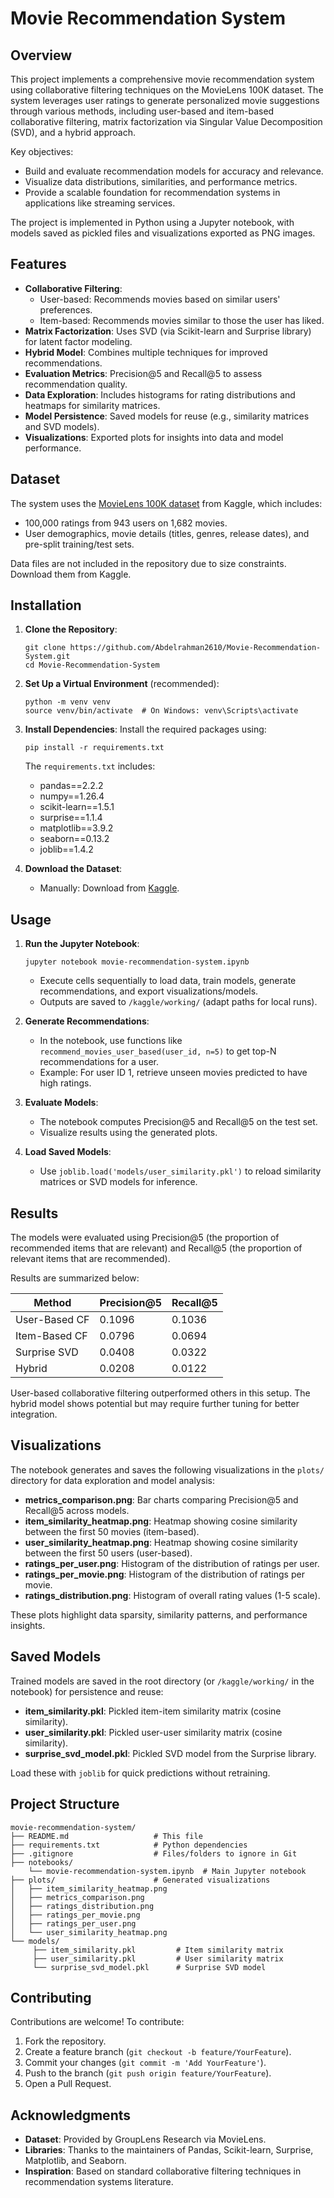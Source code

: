 # Movie Recommendation System

## Overview

This project implements a comprehensive movie recommendation system using collaborative filtering techniques on the MovieLens 100K dataset. The system leverages user ratings to generate personalized movie suggestions through various methods, including user-based and item-based collaborative filtering, matrix factorization via Singular Value Decomposition (SVD), and a hybrid approach.

Key objectives:
- Build and evaluate recommendation models for accuracy and relevance.
- Visualize data distributions, similarities, and performance metrics.
- Provide a scalable foundation for recommendation systems in applications like streaming services.

The project is implemented in Python using a Jupyter notebook, with models saved as pickled files and visualizations exported as PNG images.

## Features

- **Collaborative Filtering**:
  - User-based: Recommends movies based on similar users' preferences.
  - Item-based: Recommends movies similar to those the user has liked.
- **Matrix Factorization**: Uses SVD (via Scikit-learn and Surprise library) for latent factor modeling.
- **Hybrid Model**: Combines multiple techniques for improved recommendations.
- **Evaluation Metrics**: Precision@5 and Recall@5 to assess recommendation quality.
- **Data Exploration**: Includes histograms for rating distributions and heatmaps for similarity matrices.
- **Model Persistence**: Saved models for reuse (e.g., similarity matrices and SVD models).
- **Visualizations**: Exported plots for insights into data and model performance.

## Dataset

The system uses the [MovieLens 100K dataset](https://www.kaggle.com/datasets/prajitdatta/movielens-100k-dataset) from Kaggle, which includes:
- 100,000 ratings from 943 users on 1,682 movies.
- User demographics, movie details (titles, genres, release dates), and pre-split training/test sets.

Data files are not included in the repository due to size constraints. Download them from Kaggle.

## Installation

1. **Clone the Repository**:
   ```
   git clone https://github.com/Abdelrahman2610/Movie-Recommendation-System.git
   cd Movie-Recommendation-System
   ```

2. **Set Up a Virtual Environment** (recommended):
   ```
   python -m venv venv
   source venv/bin/activate  # On Windows: venv\Scripts\activate
   ```

3. **Install Dependencies**:
   Install the required packages using:
   ```
   pip install -r requirements.txt
   ```
   The `requirements.txt` includes:
   - pandas==2.2.2
   - numpy==1.26.4
   - scikit-learn==1.5.1
   - surprise==1.1.4
   - matplotlib==3.9.2
   - seaborn==0.13.2
   - joblib==1.4.2

4. **Download the Dataset**:
   - Manually: Download from [Kaggle](https://www.kaggle.com/datasets/prajitdatta/movielens-100k-dataset).

     
## Usage

1. **Run the Jupyter Notebook**:
   ```
   jupyter notebook movie-recommendation-system.ipynb
   ```
   - Execute cells sequentially to load data, train models, generate recommendations, and export visualizations/models.
   - Outputs are saved to `/kaggle/working/` (adapt paths for local runs).

2. **Generate Recommendations**:
   - In the notebook, use functions like `recommend_movies_user_based(user_id, n=5)` to get top-N recommendations for a user.
   - Example: For user ID 1, retrieve unseen movies predicted to have high ratings.

3. **Evaluate Models**:
   - The notebook computes Precision@5 and Recall@5 on the test set.
   - Visualize results using the generated plots.

4. **Load Saved Models**:
   - Use `joblib.load('models/user_similarity.pkl')` to reload similarity matrices or SVD models for inference.

## Results

The models were evaluated using Precision@5 (the proportion of recommended items that are relevant) and Recall@5 (the proportion of relevant items that are recommended).

Results are summarized below:

| Method              | Precision@5 | Recall@5 |
|---------------------|-------------|----------|
| User-Based CF       | 0.1096     | 0.1036   |
| Item-Based CF       | 0.0796     | 0.0694   |
| Surprise SVD        | 0.0408     | 0.0322   |
| Hybrid              | 0.0208     | 0.0122   |

User-based collaborative filtering outperformed others in this setup. The hybrid model shows potential but may require further tuning for better integration.

## Visualizations

The notebook generates and saves the following visualizations in the `plots/` directory for data exploration and model analysis:

- **metrics_comparison.png**: Bar charts comparing Precision@5 and Recall@5 across models.
- **item_similarity_heatmap.png**: Heatmap showing cosine similarity between the first 50 movies (item-based).
- **user_similarity_heatmap.png**: Heatmap showing cosine similarity between the first 50 users (user-based).
- **ratings_per_user.png**: Histogram of the distribution of ratings per user.
- **ratings_per_movie.png**: Histogram of the distribution of ratings per movie.
- **ratings_distribution.png**: Histogram of overall rating values (1-5 scale).

These plots highlight data sparsity, similarity patterns, and performance insights.

## Saved Models

Trained models are saved in the root directory (or `/kaggle/working/` in the notebook) for persistence and reuse:

- **item_similarity.pkl**: Pickled item-item similarity matrix (cosine similarity).
- **user_similarity.pkl**: Pickled user-user similarity matrix (cosine similarity).
- **surprise_svd_model.pkl**: Pickled SVD model from the Surprise library.

Load these with `joblib` for quick predictions without retraining.

## Project Structure

```
movie-recommendation-system/
├── README.md                   # This file
├── requirements.txt            # Python dependencies
├── .gitignore                  # Files/folders to ignore in Git
├── notebooks/
    └── movie-recommendation-system.ipynb  # Main Jupyter notebook
├── plots/                      # Generated visualizations
│   ├── item_similarity_heatmap.png
│   ├── metrics_comparison.png
│   ├── ratings_distribution.png
│   ├── ratings_per_movie.png
│   ├── ratings_per_user.png
│   └── user_similarity_heatmap.png
└── models/ 
     ├── item_similarity.pkl         # Item similarity matrix
     ├── user_similarity.pkl         # User similarity matrix
     └── surprise_svd_model.pkl      # Surprise SVD model

```

## Contributing

Contributions are welcome! To contribute:
1. Fork the repository.
2. Create a feature branch (`git checkout -b feature/YourFeature`).
3. Commit your changes (`git commit -m 'Add YourFeature'`).
4. Push to the branch (`git push origin feature/YourFeature`).
5. Open a Pull Request.

## Acknowledgments

- **Dataset**: Provided by GroupLens Research via MovieLens.
- **Libraries**: Thanks to the maintainers of Pandas, Scikit-learn, Surprise, Matplotlib, and Seaborn.
- **Inspiration**: Based on standard collaborative filtering techniques in recommendation systems literature.

```

